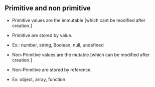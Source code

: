 Primitive and non primitive 
-------------------------------

* Primitive values are the immutable [which cant be modified after creation.]
* Primitive are stored by value.
* Ex:: number, string, Boolean, null, undefined

* Non-Primitive values are the mutable [which can be modified after creation.]
* Non-Primitive are stored by reference.
* Ex: object, array, function

